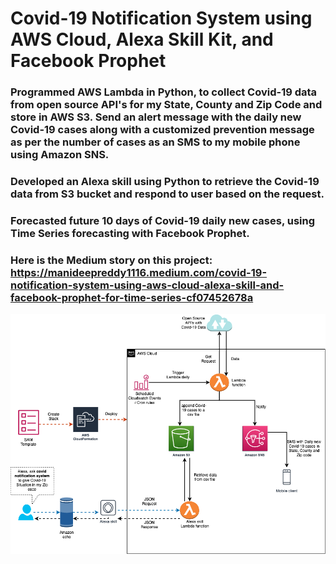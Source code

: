 # Covid-19 Notification System using AWS Cloud, Alexa Skill Kit, and Facebook Prophet

### Programmed AWS Lambda in Python, to collect Covid-19 data from open source API's for my State, County and Zip Code and store in AWS S3. Send an alert message with the daily new Covid-19 cases along with a customized prevention message as per the number of cases as an SMS to my mobile phone using Amazon SNS.

### Developed an Alexa skill using Python to retrieve the Covid-19 data from S3 bucket and respond to user based on the request.

### Forecasted future 10 days of Covid-19 daily new cases, using Time Series forecasting with Facebook Prophet.

### Here is the Medium story on this project: https://manideepreddy1116.medium.com/covid-19-notification-system-using-aws-cloud-alexa-skill-and-facebook-prophet-for-time-series-cf07452678a

![alt text](https://github.com/manideep1116/Covid-19-Notification-System/blob/master/design.png)
